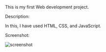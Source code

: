 This is my first Web development project.


Description: 

In this, I have used HTML, CSS, and JavaScript.

Screenshot:

![screenshot](https://github.com/raghavpareek99/Weather-site-/assets/136429442/0be0cf0b-ea50-4bf0-9006-06a32ab9ac3d)

